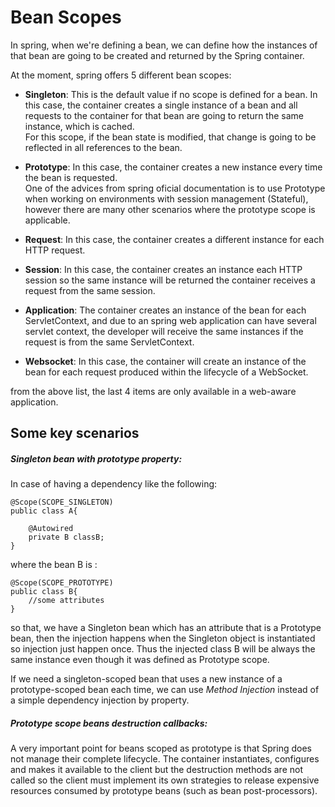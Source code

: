 # Bean Scopes

In spring, when we're defining a bean, we can define how the instances of that bean are going to be created and returned 
by the Spring container.

At the moment, spring offers 5 different bean scopes:
* **Singleton**: This is the default value if no scope is defined for a bean. 
In this case, the container creates a single instance of a bean and all requests to the container for that bean are going 
to return the same instance, which is cached.   
For this scope, if the bean state is modified, that change is going to be
reflected in all references to the bean.

* **Prototype**: In this case, the container creates a new instance every time the bean is requested.  
One of the advices from spring oficial documentation is to use Prototype when working on environments with session 
management (Stateful), however there are many other scenarios where the prototype scope is applicable.

* **Request**: In this case, the container creates a different instance for each HTTP request.
* **Session**: In this case, the container creates an instance each HTTP session so the same instance will be returned 
the container receives a request from the same session.

* **Application**: The container creates an instance of the bean for each ServletContext, and due to an spring 
web application can have several servlet context, the developer will receive the same instances if the request is from 
the same ServletContext.
 
* **Websocket**: In this case, the container will create an instance of the bean for each request produced within the 
lifecycle of a WebSocket. 

from the above list, the last 4 items are only available in a web-aware application.

## Some key scenarios
##### Singleton bean with prototype property:
In case of having a dependency like the following:  
```
@Scope(SCOPE_SINGLETON)
public class A{

    @Autowired
    private B classB;
}
```
where the bean B is :
```
@Scope(SCOPE_PROTOTYPE)
public class B{
    //some attributes
}
```
so that, we have a Singleton bean which has an attribute that is a Prototype bean, then the injection happens when the 
Singleton object is instantiated so injection just happen once. Thus the injected class B will be always the same instance
even though it was defined as Prototype scope.

If we need a singleton-scoped bean that uses a new instance of a prototype-scoped bean each time, we can use _Method Injection_
instead of a simple dependency injection by property. 

##### Prototype scope beans destruction callbacks:
A very important point for beans scoped as prototype is that Spring does not manage their complete lifecycle.
The container instantiates, configures and makes it available to the client but the destruction methods are not called 
so the client must implement its own strategies to release expensive resources consumed by prototype beans (such as bean post-processors).

